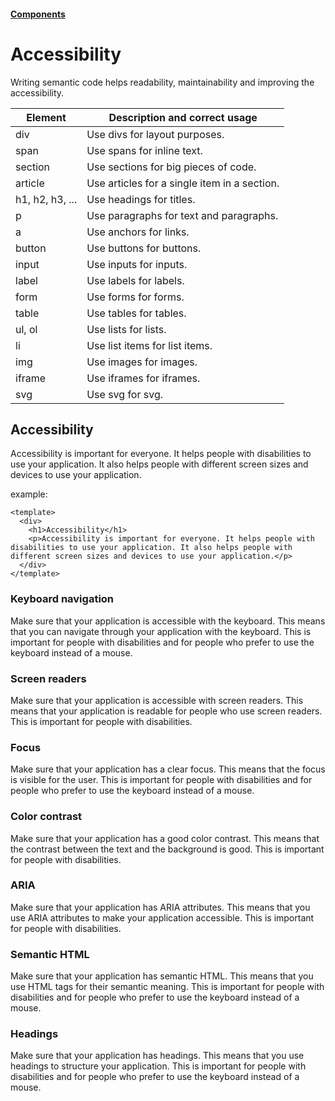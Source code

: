 #### [Components](/components.md)

# Accessibility

Writing semantic code helps readability, maintainability and improving the accessibility.

| Element         | Description and correct usage                |
| --------------- | -------------------------------------------- |
| div             | Use divs for layout purposes.                |
| span            | Use spans for inline text.                   |
| section         | Use sections for big pieces of code.         |
| article         | Use articles for a single item in a section. |
| h1, h2, h3, ... | Use headings for titles.                     |
| p               | Use paragraphs for text and paragraphs.      |
| a               | Use anchors for links.                       |
| button          | Use buttons for buttons.                     |
| input           | Use inputs for inputs.                       |
| label           | Use labels for labels.                       |
| form            | Use forms for forms.                         |
| table           | Use tables for tables.                       |
| ul, ol          | Use lists for lists.                         |
| li              | Use list items for list items.               |
| img             | Use images for images.                       |
| iframe          | Use iframes for iframes.                     |
| svg             | Use svg for svg.                             |

## Accessibility

Accessibility is important for everyone. It helps people with disabilities to use your application. It also helps people with different screen sizes and devices to use your application.

example:

```vue
<template>
  <div>
    <h1>Accessibility</h1>
    <p>Accessibility is important for everyone. It helps people with disabilities to use your application. It also helps people with different screen sizes and devices to use your application.</p>
  </div>
</template>
```

### Keyboard navigation

Make sure that your application is accessible with the keyboard. This means that you can navigate through your application with the keyboard. This is important for people with disabilities and for people who prefer to use the keyboard instead of a mouse.

### Screen readers

Make sure that your application is accessible with screen readers. This means that your application is readable for people who use screen readers. This is important for people with disabilities.

### Focus

Make sure that your application has a clear focus. This means that the focus is visible for the user. This is important for people with disabilities and for people who prefer to use the keyboard instead of a mouse.

### Color contrast

Make sure that your application has a good color contrast. This means that the contrast between the text and the background is good. This is important for people with disabilities.

### ARIA

Make sure that your application has ARIA attributes. This means that you use ARIA attributes to make your application accessible. This is important for people with disabilities.

### Semantic HTML

Make sure that your application has semantic HTML. This means that you use HTML tags for their semantic meaning. This is important for people with disabilities and for people who prefer to use the keyboard instead of a mouse.

### Headings

Make sure that your application has headings. This means that you use headings to structure your application. This is important for people with disabilities and for people who prefer to use the keyboard instead of a mouse.

